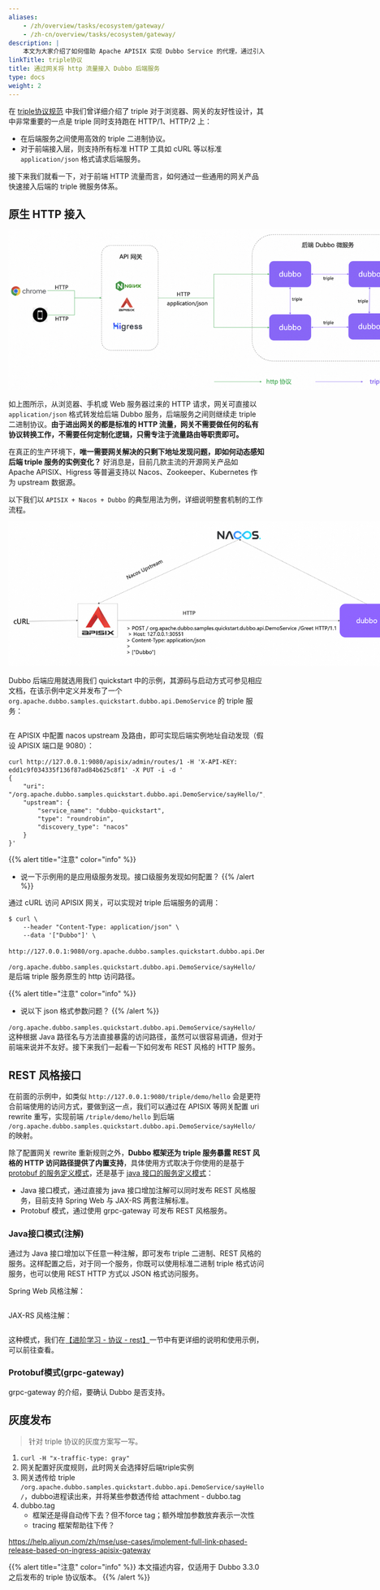 ```yaml
---
aliases:
    - /zh/overview/tasks/ecosystem/gateway/
    - /zh-cn/overview/tasks/ecosystem/gateway/
description: |
    本文为大家介绍了如何借助 Apache APISIX 实现 Dubbo Service 的代理，通过引入 dubbo-proxy 插件便可为 Dubbo 框架的后端系统构建更简单更高效的流量链路
linkTitle: triple协议
title: 通过网关将 http 流量接入 Dubbo 后端服务
type: docs
weight: 2
---
```


在 [triple协议规范]() 中我们曾详细介绍了 triple 对于浏览器、网关的友好性设计，其中非常重要的一点是 triple 同时支持跑在 HTTP/1、HTTP/2 上：
* 在后端服务之间使用高效的 triple 二进制协议。
* 对于前端接入层，则支持所有标准 HTTP 工具如 cURL 等以标准 `application/json` 格式请求后端服务。

接下来我们就看一下，对于前端 HTTP 流量而言，如何通过一些通用的网关产品快速接入后端的 triple 微服务体系。

## 原生 HTTP 接入

<img style="max-width:800px;height:auto;" src="/imgs/v3/tasks/gateway/http-to-triple.png"/>

如上图所示，从浏览器、手机或 Web 服务器过来的 HTTP 请求，网关可直接以 `application/json` 格式转发给后端 Dubbo 服务，后端服务之间则继续走 triple 二进制协议。**由于进出网关的都是标准的 HTTP 流量，网关不需要做任何的私有协议转换工作，不需要任何定制化逻辑，只需专注于流量路由等职责即可。**

在真正的生产环境下，**唯一需要网关解决的只剩下地址发现问题，即如何动态感知后端 triple 服务的实例变化？** 好消息是，目前几款主流的开源网关产品如 Apache APISIX、Higress 等普遍支持以 Nacos、Zookeeper、Kubernetes 作为 upstream 数据源。

以下我们以 `APISIX + Nacos + Dubbo` 的典型用法为例，详细说明整套机制的工作流程。

<img style="max-width:800px;height:auto;" src="/imgs/v3/tasks/gateway/apisix-nacos-dubbo.png"/>

Dubbo 后端应用就选用我们 quickstart 中的示例，其源码与启动方式可参见相应文档，在该示例中定义并发布了一个 `org.apache.dubbo.samples.quickstart.dubbo.api.DemoService` 的 triple 服务：

```java

```

在 APISIX 中配置 nacos upstream 及路由，即可实现后端实例地址自动发现（假设 APISIX 端口是 9080）：

```shell
curl http://127.0.0.1:9080/apisix/admin/routes/1 -H 'X-API-KEY: edd1c9f034335f136f87ad84b625c8f1' -X PUT -i -d '
{
    "uri": "/org.apache.dubbo.samples.quickstart.dubbo.api.DemoService/sayHello/",
    "upstream": {
        "service_name": "dubbo-quickstart",
        "type": "roundrobin",
        "discovery_type": "nacos"
    }
}'
```

{{% alert title="注意" color="info" %}}
* 说一下示例用的是应用级服务发现。接口级服务发现如何配置？
{{% /alert %}}

通过 cURL 访问 APISIX 网关，可以实现对 triple 后端服务的调用：

```shell
$ curl \
    --header "Content-Type: application/json" \
    --data '["Dubbo"]' \
    http://127.0.0.1:9080/org.apache.dubbo.samples.quickstart.dubbo.api.DemoService/sayHello/
```

`/org.apache.dubbo.samples.quickstart.dubbo.api.DemoService/sayHello/` 是后端 triple 服务原生的 http 访问路径。

{{% alert title="注意" color="info" %}}
* 说以下 json 格式参数问题？
{{% /alert %}}

`/org.apache.dubbo.samples.quickstart.dubbo.api.DemoService/sayHello/` 这种根据 Java 路径名与方法直接暴露的访问路径，虽然可以很容易调通，但对于前端来说并不友好。接下来我们一起看一下如何发布 REST 风格的 HTTP 服务。

## REST 风格接口

在前面的示例中，如类似 `http://127.0.0.1:9080/triple/demo/hello` 会是更符合前端使用的访问方式，要做到这一点，我们可以通过在 APISIX 等网关配置 uri rewrite 重写，实现前端 `/triple/demo/hello` 到后端 `/org.apache.dubbo.samples.quickstart.dubbo.api.DemoService/sayHello/` 的映射。

除了配置网关 rewrite 重新规则之外，**Dubbo 框架还为 triple 服务暴露 REST 风格的 HTTP 访问路径提供了内置支持**，具体使用方式取决于你使用的是基于 [protobuf 的服务定义模式]()，还是基于 [java 接口的服务定义模式]()：
* Java 接口模式，通过直接为 java 接口增加注解可以同时发布 REST 风格服务，目前支持 Spring Web 与 JAX-RS 两套注解标准。
* Protobuf 模式，通过使用 grpc-gateway 可发布 REST 风格服务。

### Java接口模式(注解)
通过为 Java 接口增加以下任意一种注解，即可发布 triple 二进制、REST 风格的服务。这样配置之后，对于同一个服务，你既可以使用标准二进制 triple 格式访问服务，也可以使用 REST HTTP 方式以 JSON 格式访问服务。

Spring Web 风格注解：
```java
```

JAX-RS 风格注解：
```java
```

这种模式，我们在[【进阶学习 - 协议 - rest】]()一节中有更详细的说明和使用示例，可以前往查看。

### Protobuf模式(grpc-gateway)

grpc-gateway 的介绍，要确认 Dubbo 是否支持。

## 灰度发布
> 针对 triple 协议的灰度方案写一写。

1. `curl -H "x-traffic-type: gray"`
2. 网关配置好灰度规则，此时网关会选择好后端triple实例
3. 网关透传给 triple `/org.apache.dubbo.samples.quickstart.dubbo.api.DemoService/sayHello/`，dubbo进程读出来，并将某些参数透传给 attachment - dubbo.tag
4. dubbo.tag
	* 框架还是得自动传下去？但不force tag；额外增加参数放弃表示一次性
	* tracing 框架帮助往下传？

https://help.aliyun.com/zh/mse/use-cases/implement-full-link-phased-release-based-on-ingress-apisix-gateway

{{% alert title="注意" color="info" %}}
本文描述内容，仅适用于 Dubbo 3.3.0 之后发布的 triple 协议版本。
{{% /alert %}}
